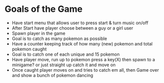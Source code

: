 # Goals of the Game  
  
- Have start menu that allows user to press start & turn music on/off  
- After Start have player choose between a guy or a girl user  
- Spawn player in the game  
- Goal is to catch as many pokemon as possible  
- Have a counter keeping track of how many (new) pokemon and total pokemon caught  
- Goal is to catch one of each unique and 15 pokemon  
- Have player move, run up to pokemon press a key(X) then spawn to a minigame? or just straight up catch it and move on  
- Once caught player moves on and tries to catch em all, then Game over and show a bunch of pokemon dancing  
